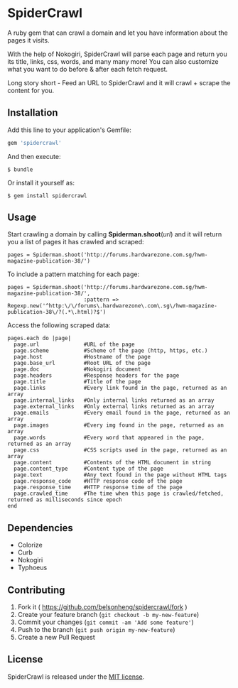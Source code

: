 # SpiderCrawl

A ruby gem that can crawl a domain and let you have information about the pages it visits. 

With the help of Nokogiri, SpiderCrawl will parse each page and return you its title, links, css, words, and many many more! You can also customize what you want to do before & after each fetch request.

Long story short - Feed an URL to SpiderCrawl and it will crawl + scrape the content for you. 

## Installation

Add this line to your application's Gemfile:

```ruby
gem 'spidercrawl'
```

And then execute:

    $ bundle

Or install it yourself as:

    $ gem install spidercrawl

## Usage

Start crawling a domain by calling __Spiderman.shoot__(*url*) and it will return you a list of pages it has crawled and scraped:

    pages = Spiderman.shoot('http://forums.hardwarezone.com.sg/hwm-magazine-publication-38/')

To include a pattern matching for each page:

    pages = Spiderman.shoot('http://forums.hardwarezone.com.sg/hwm-magazine-publication-38/',
                            :pattern => Regexp.new('^http:\/\/forums\.hardwarezone\.com\.sg\/hwm-magazine-publication-38\/?(.*\.html)?$')

Access the following scraped data:

    pages.each do |page|
      page.url              #URL of the page
      page.scheme           #Scheme of the page (http, https, etc.)
      page.host             #Hostname of the page
      page.base_url         #Root URL of the page
      page.doc              #Nokogiri document
      page.headers          #Response headers for the page
      page.title            #Title of the page
      page.links            #Every link found in the page, returned as an array
      page.internal_links   #Only internal links returned as an array
      page.external_links   #Only external links returned as an array
      page.emails           #Every email found in the page, returned as an array
      page.images           #Every img found in the page, returned as an array
      page.words            #Every word that appeared in the page, returned as an array
      page.css              #CSS scripts used in the page, returned as an array
      page.content          #Contents of the HTML document in string
      page.content_type     #Content type of the page
      page.text             #Any text found in the page without HTML tags
      page.response_code    #HTTP response code of the page
      page.response_time    #HTTP response time of the page
      page.crawled_time     #The time when this page is crawled/fetched, returned as milliseconds since epoch
    end

## Dependencies

+ Colorize
+ Curb
+ Nokogiri
+ Typhoeus

## Contributing

1. Fork it ( https://github.com/belsonheng/spidercrawl/fork )
2. Create your feature branch (`git checkout -b my-new-feature`)
3. Commit your changes (`git commit -am 'Add some feature'`)
4. Push to the branch (`git push origin my-new-feature`)
5. Create a new Pull Request

## License

SpiderCrawl is released under the [MIT license](https://github.com/belsonheng/spidercrawl/blob/master/LICENSE.txt).
